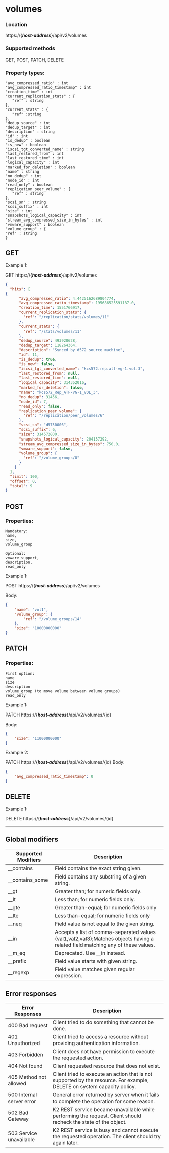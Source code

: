# volumes

### Location
https://{***host-address***}/api/v2/volumes

### Supported methods
GET, POST, PATCH, DELETE

### Property types:
 ```text
"avg_compressed_ratio" : int
"avg_compressed_ratio_timestamp" : int
"creation_time" : int
"current_replication_stats" : {
    "ref" : string
},
"current_stats" : {
    "ref" :string
},
"dedup_source" : int
"dedup_target" : int
"description" : string
"id" : int
"is_dedup" : boolean
"is_new" : boolean
"iscsi_tgt_converted_name" : string
"last_restored_from" : int
"last_restored_time" : int
"logical_capacity" : int
"marked_for_deletion" : boolean
"name" : string
"no_dedup" : int
"node_id" : int
"read_only" : boolean
"replication_peer_volume" : {
    "ref" : string
},
"scsi_sn" : string
"scsi_suffix" : int
"size" : int
"snapshots_logical_capacity" : int
"stream_avg_compressed_size_in_bytes" : int
"vmware_support" : boolean
"volume_group" : {
"ref" : string
}
 ```

## GET

Example 1:

GET https://{***host-address***}/api/v2/volumes
```json
{
  "hits": [
{
      "avg_compressed_ratio": 4.4425162689804774,
      "avg_compressed_ratio_timestamp": 195686525591187.0,
      "creation_time": 1551766917,
      "current_replication_stats": {
        "ref": "/replication/stats/volumes/11"
      },
      "current_stats": {
        "ref": "/stats/volumes/11"
      },
      "dedup_source": 493920628,
      "dedup_target": 118264364,
      "description": "Synced by d572 source machine",
      "id": 11,
      "is_dedup": true,
      "is_new": false,
      "iscsi_tgt_converted_name": "kcs572.rep.atf-vg-1.vol.3",
      "last_restored_from": null,
      "last_restored_time": null,
      "logical_capacity": 314352016,
      "marked_for_deletion": false,
      "name": "kcs572_Rep_ATF-VG-1_VOL_3",
      "no_dedup": 31456,
      "node_id": 7,
      "read_only": false,
      "replication_peer_volume": {
        "ref": "/replication/peer_volumes/6"
      },
      "scsi_sn": "d5750006",
      "scsi_suffix": 6,
      "size": 314572800,
      "snapshots_logical_capacity": 204157292,
      "stream_avg_compressed_size_in_bytes": 750.0,
      "vmware_support": false,
      "volume_group": {
        "ref": "/volume_groups/8"
      }
    }
  ],
  "limit": 100,
  "offset": 0,
  "total": 9
}
```

## POST

### Properties:
 ```text
Mandatory: 
name, 
size, 
volume_group

Optional: 
vmware_support, 
description, 
read_only
 ```

Example 1:

POST https://{***host-address***}/api/v2/volumes

Body:
```json
{
    "name": "vol1",
    "volume_group": {
        "ref": "/volume_groups/14"
    }, 
    "size": "10000000000"
}
```

## PATCH

### Properties:
 ```text
First option:
name
size
description
volume_group (to move volume between volume groups)
read_only
 ```

Example 1:

PATCH https://{***host-address***}/api/v2/volumes/{id}

Body:
```json
{
    "size": "11000000000"
}
```

Example 2:

PATCH https://{***host-address***}/api/v2/volumes/{id}
Body:
```json
{
    "avg_compressed_ratio_timestamp": 0
}
```

## DELETE

Example 1:

DELETE https://{***host-address***}/api/v2/volumes/{id}


---

## Global modifiers
| Supported Modifiers	| Description|
|-----------------------|------------|
|__contains	|Field contains the exact string given.|
|__contains_some	|Field contains any substring of a given string.|
|__gt	|Greater than; for numeric fields only.|
|__lt	|Less than; for numeric fields only.|
|__gte	|Greater than-equal; for numeric fields only|
|__lte	|Less than-equal; for numeric fields only|
|__neq	|Field value is not equal to the given string.|
|__in	|Accepts a list of comma-separated values (val1,val2,val3);Matches objects having a related field matching any of these values.|
|__m_eq	|Deprecated. Use __in instead.|
|__prefix	|Field value starts with given string.|
|__regexp	|Field value matches given regular expression.|

## Error responses

| Error Responses	| Description |
|-------------------|-------------|
|400 Bad request	|Client tried to do something that cannot be done.
|401 Unauthorized	|Client tried to access a resource without providing authentication information.
|403 Forbidden	|Client does not have permission to execute the requested action.
|404 Not found	|Client requested resource that does not exist.
|405 Method not allowed	|Client tried to execute an action that is not supported by the resource. For example, DELETE on system capacity policy.
|500 Internal server error	|General error returned by server when it fails to complete the operation for some reason.
|502 Bad Gateway	|K2 REST service became unavailable while performing the request. Client should recheck the state of the object.
|503 Service unavailable	|K2 REST service is busy and cannot execute the requested operation. The client should try again later.

